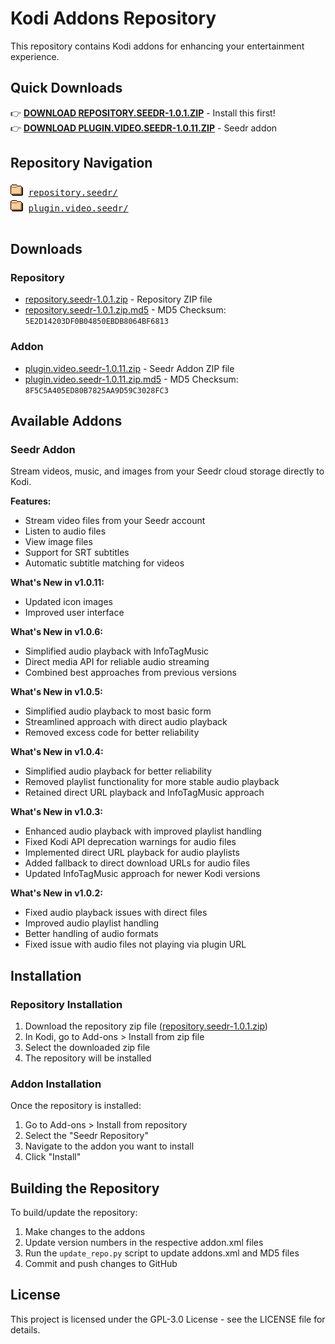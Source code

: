 # Kodi Addons Repository

This repository contains Kodi addons for enhancing your entertainment experience.

## Quick Downloads

👉 **[DOWNLOAD REPOSITORY.SEEDR-1.0.1.ZIP](repository.seedr-1.0.1.zip)** - Install this first!  
👉 **[DOWNLOAD PLUGIN.VIDEO.SEEDR-1.0.11.ZIP](plugin.video.seedr-1.0.11.zip)** - Seedr addon

## Repository Navigation

<pre>
<img src="icons/folder.gif" alt="[DIR]"> <a href="repository.seedr/">repository.seedr/</a>
<img src="icons/folder.gif" alt="[DIR]"> <a href="plugin.video.seedr/">plugin.video.seedr/</a>

</pre>

## Downloads

### Repository

- [repository.seedr-1.0.1.zip](repository.seedr-1.0.1.zip) - Repository ZIP file
- [repository.seedr-1.0.1.zip.md5](repository.seedr-1.0.1.zip.md5) - MD5 Checksum: `5E2D14203DF0B04850EBDB8064BF6813`

### Addon

- [plugin.video.seedr-1.0.11.zip](plugin.video.seedr-1.0.11.zip) - Seedr Addon ZIP file
- [plugin.video.seedr-1.0.11.zip.md5](plugin.video.seedr-1.0.11.zip.md5) - MD5 Checksum: `8F5C5A405ED80B7825AA9D59C3028FC3`

## Available Addons

### Seedr Addon

Stream videos, music, and images from your Seedr cloud storage directly to Kodi.

**Features:**

- Stream video files from your Seedr account
- Listen to audio files
- View image files
- Support for SRT subtitles
- Automatic subtitle matching for videos

**What's New in v1.0.11:**

- Updated icon images
- Improved user interface

**What's New in v1.0.6:**

- Simplified audio playback with InfoTagMusic
- Direct media API for reliable audio streaming
- Combined best approaches from previous versions

**What's New in v1.0.5:**

- Simplified audio playback to most basic form
- Streamlined approach with direct audio playback
- Removed excess code for better reliability

**What's New in v1.0.4:**

- Simplified audio playback for better reliability
- Removed playlist functionality for more stable audio playback
- Retained direct URL playback and InfoTagMusic approach

**What's New in v1.0.3:**

- Enhanced audio playback with improved playlist handling
- Fixed Kodi API deprecation warnings for audio files
- Implemented direct URL playback for audio playlists
- Added fallback to direct download URLs for audio files
- Updated InfoTagMusic approach for newer Kodi versions

**What's New in v1.0.2:**

- Fixed audio playback issues with direct files
- Improved audio playlist handling
- Better handling of audio formats
- Fixed issue with audio files not playing via plugin URL

## Installation

### Repository Installation

1. Download the repository zip file ([repository.seedr-1.0.1.zip](repository.seedr-1.0.1.zip))
2. In Kodi, go to Add-ons > Install from zip file
3. Select the downloaded zip file
4. The repository will be installed

### Addon Installation

Once the repository is installed:

1. Go to Add-ons > Install from repository
2. Select the "Seedr Repository"
3. Navigate to the addon you want to install
4. Click "Install"

## Building the Repository

To build/update the repository:

1. Make changes to the addons
2. Update version numbers in the respective addon.xml files
3. Run the `update_repo.py` script to update addons.xml and MD5 files
4. Commit and push changes to GitHub

## License

This project is licensed under the GPL-3.0 License - see the LICENSE file for details.

